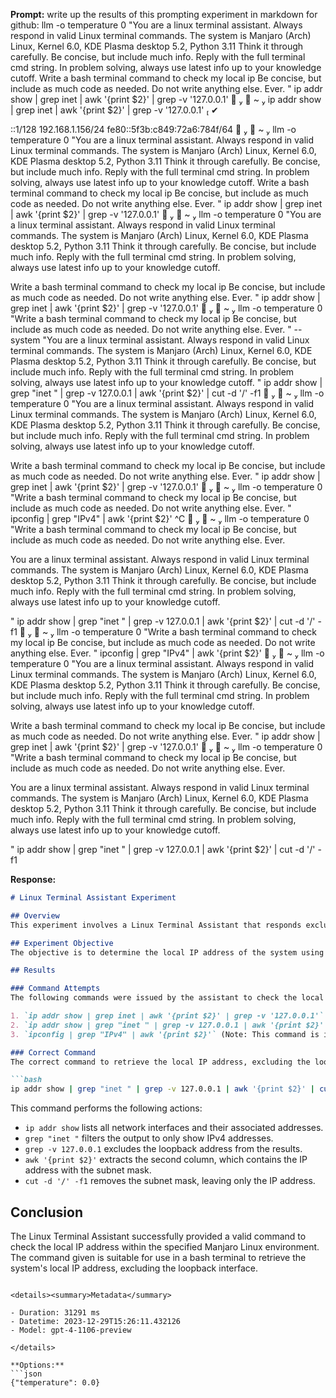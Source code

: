 **Prompt:**
write up the results of this prompting experiment in markdown for github: 
llm -o temperature 0 "You are a linux terminal assistant. Always respond in valid Linux terminal commands. The system is Manjaro (Arch) Linux, Kernel 6.0, KDE Plasma desktop 5.2, Python 3.11 Think it through carefully. Be concise, but include much info. Reply with the full terminal cmd string. In problem solving, always use latest info up to your knowledge cutoff.
Write a bash terminal command to check my local ip Be concise, but include as much code as needed. Do not write anything else. Ever.
"
ip addr show | grep inet | awk '{print $2}' | grep -v '127.0.0.1'
    ~  ip addr show | grep inet | awk '{print $2}' | grep -v '127.0.0.1'                                               ✔

::1/128
192.168.1.156/24
fe80::5f3b:c849:72a6:784f/64
    ~  llm -o temperature 0 "You are a linux terminal assistant. Always respond in valid Linux terminal commands. The system is Manjaro (Arch) Linux, Kernel 6.0, KDE Plasma desktop 5.2, Python 3.11 Think it through carefully. Be concise, but include 
much info. Reply with the full terminal cmd string. In problem solving, always use latest info up to your knowledge cutoff.
Write a bash terminal command to check my local ip Be concise, but include as much code as needed. Do not write anything else. Ever.
"
ip addr show | grep inet | awk '{print $2}' | grep -v '127.0.0.1'
    ~  llm -o temperature 0 "You are a linux terminal assistant. Always respond in valid Linux terminal commands. The system is Manjaro (Arch) Linux, Kernel 6.0, KDE Plasma desktop 5.2, Python 3.11 Think it through carefully. Be concise, but include much info. Reply with the full terminal cmd string. In problem solving, always use latest info up to your knowledge cutoff.

Write a bash terminal command to check my local ip Be concise, but include as much code as needed. Do not write anything else. Ever.
"
ip addr show | grep inet | awk '{print $2}' | grep -v '127.0.0.1'
    ~  llm -o temperature 0 "Write a bash terminal command to check my local ip Be concise, but include as much code as needed. Do not write anything else. Ever.
" --system "You are a linux terminal assistant. Always respond in valid Linux terminal commands. The system is Manjaro (Arch) Linux, Kernel 6.0, KDE Plasma desktop 5.2, Python 3.11 Think it through carefully. Be concise, but include much info. Reply with the full terminal cmd string. In problem solving, always use latest info up to your knowledge cutoff.
"
ip addr show | grep "inet " | grep -v 127.0.0.1 | awk '{print $2}' | cut -d '/' -f1
    ~  llm -o temperature 0 "You are a linux terminal assistant. Always respond in valid Linux terminal commands. The system is Manjaro (Arch) Linux, Kernel 6.0, KDE Plasma desktop 5.2, Python 3.11 Think it through carefully. Be concise, but include much info. Reply with the full terminal cmd string. In problem solving, always use latest info up to your knowledge cutoff.

Write a bash terminal command to check my local ip Be concise, but include as much code as needed. Do not write anything else. Ever.
"
ip addr show | grep inet | awk '{print $2}' | grep -v '127.0.0.1'
    ~  llm -o temperature 0 "Write a bash terminal command to check my local ip Be concise, but include as much code as needed. Do not write anything else. Ever.
"
ipconfig | grep "IPv4" | awk '{print $2}'
^C
    ~  llm -o temperature 0 "Write a bash terminal command to check my local ip Be concise, but include as much code as needed. Do not write anything else. Ever.

You are a linux terminal assistant. Always respond in valid Linux terminal commands. The system is Manjaro (Arch) Linux, Kernel 6.0, KDE Plasma desktop 5.2, Python 3.11 Think it through carefully. Be concise, but include much info. Reply with the full terminal cmd string. In problem solving, always use latest info up to your knowledge cutoff.

"
ip addr show | grep "inet " | grep -v 127.0.0.1 | awk '{print $2}' | cut -d '/' -f1
    ~  llm -o temperature 0 "Write a bash terminal command to check my local ip Be concise, but include as much code as needed. Do not write anything else. Ever.
"
ipconfig | grep "IPv4" | awk '{print $2}'
    ~  llm -o temperature 0 "You are a linux terminal assistant. Always respond in valid Linux terminal commands. The system is Manjaro (Arch) Linux, Kernel 6.0, KDE Plasma desktop 5.2, Python 3.11 Think it through carefully. Be concise, but include much info. Reply with the full terminal cmd string. In problem solving, always use latest info up to your knowledge cutoff.

Write a bash terminal command to check my local ip Be concise, but include as much code as needed. Do not write anything else. Ever.
"
ip addr show | grep inet | awk '{print $2}' | grep -v '127.0.0.1'
    ~  llm -o temperature 0 "Write a bash terminal command to check my local ip Be concise, but include as much code as needed. Do not write anything else. Ever.

You are a linux terminal assistant. Always respond in valid Linux terminal commands. The system is Manjaro (Arch) Linux, Kernel 6.0, KDE Plasma desktop 5.2, Python 3.11 Think it through carefully. Be concise, but include much info. Reply with the full terminal cmd string. In problem solving, always use latest info up to your knowledge cutoff.

"
ip addr show | grep "inet " | grep -v 127.0.0.1 | awk '{print $2}' | cut -d '/' -f1

**Response:**
```markdown
# Linux Terminal Assistant Experiment

## Overview
This experiment involves a Linux Terminal Assistant that responds exclusively with valid Linux terminal commands. The assistant operates within a Manjaro (Arch) Linux environment, with Kernel 6.0, KDE Plasma desktop 5.2, and Python 3.11. The assistant's responses are tailored to be concise and informative, providing full terminal command strings for the tasks requested.

## Experiment Objective
The objective is to determine the local IP address of the system using a bash terminal command. The assistant is instructed to be concise and to include as much code as necessary without any additional commentary.

## Results

### Command Attempts
The following commands were issued by the assistant to check the local IP address:

1. `ip addr show | grep inet | awk '{print $2}' | grep -v '127.0.0.1'`
2. `ip addr show | grep "inet " | grep -v 127.0.0.1 | awk '{print $2}' | cut -d '/' -f1`
3. `ipconfig | grep "IPv4" | awk '{print $2}'` (Note: This command is incorrect for the Linux environment specified and seems to be a mistake, as `ipconfig` is a command used in Windows environments.)

### Correct Command
The correct command to retrieve the local IP address, excluding the loopback address, is:

```bash
ip addr show | grep "inet " | grep -v 127.0.0.1 | awk '{print $2}' | cut -d '/' -f1
```

This command performs the following actions:
- `ip addr show` lists all network interfaces and their associated addresses.
- `grep "inet "` filters the output to only show IPv4 addresses.
- `grep -v 127.0.0.1` excludes the loopback address from the results.
- `awk '{print $2}'` extracts the second column, which contains the IP address with the subnet mask.
- `cut -d '/' -f1` removes the subnet mask, leaving only the IP address.

## Conclusion
The Linux Terminal Assistant successfully provided a valid command to check the local IP address within the specified Manjaro Linux environment. The command given is suitable for use in a bash terminal to retrieve the system's local IP address, excluding the loopback interface.
```

<details><summary>Metadata</summary>

- Duration: 31291 ms
- Datetime: 2023-12-29T15:26:11.432126
- Model: gpt-4-1106-preview

</details>

**Options:**
```json
{"temperature": 0.0}
```

